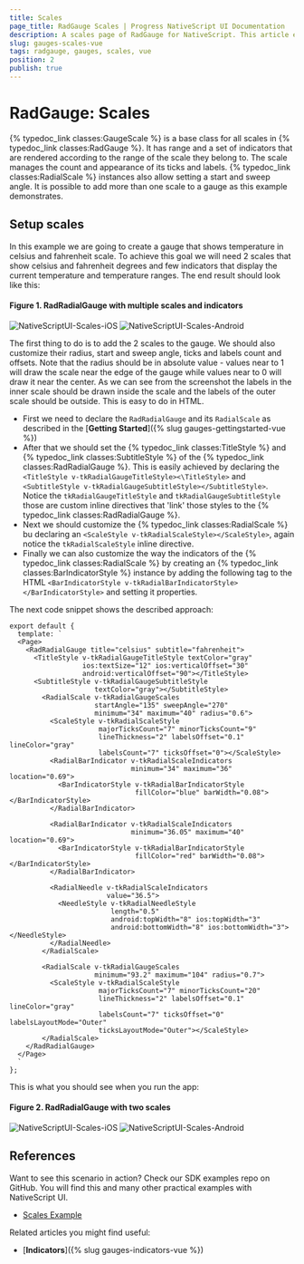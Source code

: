 ```yaml
---
title: Scales
page_title: RadGauge Scales | Progress NativeScript UI Documentation
description: A scales page of RadGauge for NativeScript. This article explains how to use GaugeScale objects in RadGauge.
slug: gauges-scales-vue
tags: radgauge, gauges, scales, vue
position: 2
publish: true
---
```


# RadGauge: Scales

{% typedoc_link classes:GaugeScale %} is a base class for all scales in {% typedoc_link classes:RadGauge %}. It has range and a set of indicators that are rendered according to the range of the scale they belong to. The scale manages the count and appearance of its ticks and labels. {% typedoc_link classes:RadialScale %} instances also allow setting a start and sweep angle. It is possible to add more than one scale to a gauge as this example demonstrates.

## Setup scales

In this example we are going to create a gauge that shows temperature in celsius and fahrenheit scale. To achieve this goal we will need 2 scales that show celsius and fahrenheit degrees and few indicators that display the current temperature and temperature ranges. The end result should look like this:

#### Figure 1. RadRadialGauge with multiple scales and indicators
![NativeScriptUI-Scales-iOS](../../../ui/img/ns_ui/gauges-scales1-ios.png "RadRadialGauge with two scales and indicators in iOS") ![NativeScriptUI-Scales-Android](../../../ui/img/ns_ui/gauges-scales1-android.png "RadRadialGauge with two scales and indicators in Android")

The first thing to do is to add the 2 scales to the gauge. We should also customize their radius, start and sweep angle, ticks and labels count and offsets. Note that the radius should be in absolute value - values near to 1 will draw the scale near the edge of the gauge while values near to 0 will draw it near the center. As we can see from the screenshot the labels in the inner scale should be drawn inside the scale and the labels of the outer scale should be outside. This is easy to do in HTML.

- First we need to declare the `RadRadialGauge` and its `RadialScale` as described in the [**Getting Started**]({% slug gauges-gettingstarted-vue %})
- After that we should set the {% typedoc_link classes:TitleStyle %} and {% typedoc_link classes:SubtitleStyle %} of the {% typedoc_link classes:RadRadialGauge %}. This is easily achieved by declaring the `<TitleStyle v-tkRadialGaugeTitleStyle><\TitleStyle>` and `<SubtitleStyle v-tkRadialGaugeSubtitleStyle></SubtitleStyle>`. Notice the `tkRadialGaugeTitleStyle` and `tkRadialGaugeSubtitleStyle` those are custom inline directives that 'link' those styles to the {% typedoc_link classes:RadRadialGauge %}.
- Next we should customize the {% typedoc_link classes:RadialScale %} bu declaring an  `<ScaleStyle v-tkRadialScaleStyle></ScaleStyle>`, again notice the `tkRadialScaleStyle` inline directive.
- Finally we can also customize the way the indicators of the {% typedoc_link classes:RadialScale %} by creating an {% typedoc_link classes:BarIndicatorStyle %} instance by adding the following tag to the HTML `<BarIndicatorStyle v-tkRadialBarIndicatorStyle></BarIndicatorStyle>` and setting it properties.

The next code snippet shows the described approach:

```
export default {
  template: `
  <Page>
    <RadRadialGauge title="celsius" subtitle="fahrenheit">
      <TitleStyle v-tkRadialGaugeTitleStyle textColor="gray"
                  ios:textSize="12" ios:verticalOffset="30"
                  android:verticalOffset="90"></TitleStyle>
      <SubtitleStyle v-tkRadialGaugeSubtitleStyle
                     textColor="gray"></SubtitleStyle>
        <RadialScale v-tkRadialGaugeScales
                     startAngle="135" sweepAngle="270"
                     minimum="34" maximum="40" radius="0.6">
          <ScaleStyle v-tkRadialScaleStyle
                      majorTicksCount="7" minorTicksCount="9"
                      lineThickness="2" labelsOffset="0.1" lineColor="gray"
                      labelsCount="7" ticksOffset="0"></ScaleStyle>
          <RadialBarIndicator v-tkRadialScaleIndicators
                              minimum="34" maximum="36" location="0.69">
            <BarIndicatorStyle v-tkRadialBarIndicatorStyle
                               fillColor="blue" barWidth="0.08"></BarIndicatorStyle>
          </RadialBarIndicator>

          <RadialBarIndicator v-tkRadialScaleIndicators
                              minimum="36.05" maximum="40" location="0.69">
            <BarIndicatorStyle v-tkRadialBarIndicatorStyle
                               fillColor="red" barWidth="0.08"></BarIndicatorStyle>
          </RadialBarIndicator>

          <RadialNeedle v-tkRadialScaleIndicators
                        value="36.5">
            <NeedleStyle v-tkRadialNeedleStyle
                         length="0.5"
                         android:topWidth="8" ios:topWidth="3"
                         android:bottomWidth="8" ios:bottomWidth="3"></NeedleStyle>
          </RadialNeedle>
        </RadialScale>

        <RadialScale v-tkRadialGaugeScales
                     minimum="93.2" maximum="104" radius="0.7">
          <ScaleStyle v-tkRadialScaleStyle
                      majorTicksCount="7" minorTicksCount="20"
                      lineThickness="2" labelsOffset="0.1" lineColor="gray"
                      labelsCount="7" ticksOffset="0" labelsLayoutMode="Outer"
                      ticksLayoutMode="Outer"></ScaleStyle>
        </RadialScale>
    </RadRadialGauge>
  </Page>
  `
};
```

This is what you should see when you run the app:

#### Figure 2. RadRadialGauge with two scales
![NativeScriptUI-Scales-iOS](../../../ui/img/ns_ui/gauges-scales2-ios.png "RadRadialGauge with two scales in iOS") ![NativeScriptUI-Scales-Android](../../../ui/img/ns_ui/gauges-scales2-android.png "RadRadialGauge with two scales in Android")

## References
Want to see this scenario in action?
Check our SDK examples repo on GitHub. You will find this and many other practical examples with NativeScript UI.

* [Scales Example](https://github.com/telerik/nativescript-ui-samples/tree/master/gauge/app/examples/scales)

Related articles you might find useful:

* [**Indicators**]({% slug gauges-indicators-vue %})
